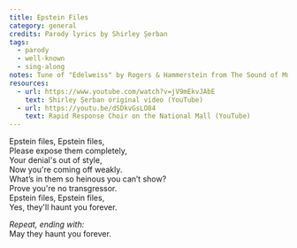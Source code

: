 ```yaml
---
title: Epstein Files
category: general
credits: Parody lyrics by Shirley Șerban
tags:
  - parody
  - well-known
  - sing-along
notes: Tune of "Edelweiss" by Rogers & Hammerstein from The Sound of Music
resources:
  - url: https://www.youtube.com/watch?v=jV9mEkvJAbE
    text: Shirley Șerban original video (YouTube)
  - url: https://youtu.be/dSDkvGsLO84
    text: Rapid Response Choir on the National Mall (YouTube)
---
```

Epstein files, Epstein files,\
Please expose them completely,\
Your denial's out of style,\
Now you're coming off weakly.\
What’s in them so heinous you can’t show? \
Prove you're no transgressor.\
Epstein files, Epstein files,\
Yes, they'll haunt you forever.

*Repeat, ending with:*\
May they haunt you forever.
